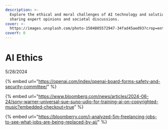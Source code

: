 ```yaml
---
description: >-
  Explore the ethical and moral challenges of AI technology and solutions,
  sharing expert opinions and societal discussions.
cover: >-
  https://images.unsplash.com/photo-1504805572947-34fad45aed93?crop=entropy&cs=srgb&fm=jpg&ixid=M3wxOTcwMjR8MHwxfHNlYXJjaHw2fHxldGhpY3N8ZW58MHx8fHwxNzE4NjY0MTA1fDA&ixlib=rb-4.0.3&q=85
coverY: 0
---
```


# AI Ethics

5/28/2024

{% embed url="https://openai.com/index/openai-board-forms-safety-and-security-committee/" %}

{% embed url="https://www.bloomberg.com/news/articles/2024-06-24/sony-warner-universal-sue-suno-udio-for-training-ai-on-copyrighted-music?embedded-checkout=true" %}

{% embed url="https://bloomberry.com/i-analyzed-5m-freelancing-jobs-to-see-what-jobs-are-being-replaced-by-ai/" %}



